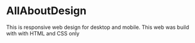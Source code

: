 # AllAboutDesign

This is responsive web design for desktop and mobile. This web was build with with HTML and CSS only
